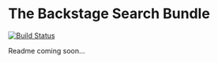 # The Backstage Search Bundle

[![Build Status](https://travis-ci.org/bkstg/search-bundle.svg?branch=master)](https://travis-ci.org/bkstg/search-bundle)

Readme coming soon...
